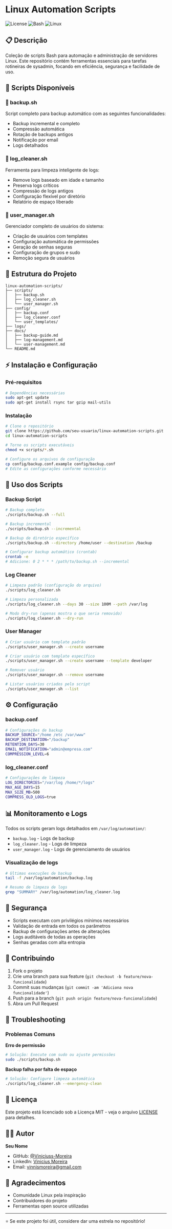 # Linux Automation Scripts

![License](https://img.shields.io/badge/license-MIT-blue.svg)
![Bash](https://img.shields.io/badge/bash-4.0+-green.svg)
![Linux](https://img.shields.io/badge/platform-linux-lightgrey.svg)

## 📋 Descrição

Coleção de scripts Bash para automação e administração de servidores Linux. Este repositório contém ferramentas essenciais para tarefas rotineiras de sysadmin, focando em eficiência, segurança e facilidade de uso.

## 🚀 Scripts Disponíveis

### 🔄 backup.sh
Script completo para backup automático com as seguintes funcionalidades:
- Backup incremental e completo
- Compressão automática
- Rotação de backups antigos
- Notificação por email
- Logs detalhados

### 🧹 log_cleaner.sh
Ferramenta para limpeza inteligente de logs:
- Remove logs baseado em idade e tamanho
- Preserva logs críticos
- Compressão de logs antigos
- Configuração flexível por diretório
- Relatório de espaço liberado

### 👥 user_manager.sh
Gerenciador completo de usuários do sistema:
- Criação de usuários com templates
- Configuração automática de permissões
- Geração de senhas seguras
- Configuração de grupos e sudo
- Remoção segura de usuários

## 📁 Estrutura do Projeto

```
linux-automation-scripts/
├── scripts/
│   ├── backup.sh
│   ├── log_cleaner.sh
│   └── user_manager.sh
├── config/
│   ├── backup.conf
│   ├── log_cleaner.conf
│   └── user_templates/
├── logs/
├── docs/
│   ├── backup-guide.md
│   ├── log-management.md
│   └── user-management.md
└── README.md
```

## ⚡ Instalação e Configuração

### Pré-requisitos
```bash
# Dependências necessárias
sudo apt-get update
sudo apt-get install rsync tar gzip mail-utils
```

### Instalação
```bash
# Clone o repositório
git clone https://github.com/seu-usuario/linux-automation-scripts.git
cd linux-automation-scripts

# Torne os scripts executáveis
chmod +x scripts/*.sh

# Configure os arquivos de configuração
cp config/backup.conf.example config/backup.conf
# Edite as configurações conforme necessário
```

## 🔧 Uso dos Scripts

### Backup Script
```bash
# Backup completo
./scripts/backup.sh --full

# Backup incremental
./scripts/backup.sh --incremental

# Backup de diretório específico
./scripts/backup.sh --directory /home/user --destination /backup

# Configurar backup automático (crontab)
crontab -e
# Adicione: 0 2 * * * /path/to/backup.sh --incremental
```

### Log Cleaner
```bash
# Limpeza padrão (configuração do arquivo)
./scripts/log_cleaner.sh

# Limpeza personalizada
./scripts/log_cleaner.sh --days 30 --size 100M --path /var/log

# Modo dry-run (apenas mostra o que seria removido)
./scripts/log_cleaner.sh --dry-run
```

### User Manager
```bash
# Criar usuário com template padrão
./scripts/user_manager.sh --create username

# Criar usuário com template específico
./scripts/user_manager.sh --create username --template developer

# Remover usuário
./scripts/user_manager.sh --remove username

# Listar usuários criados pelo script
./scripts/user_manager.sh --list
```

## ⚙️ Configuração

### backup.conf
```bash
# Configurações de backup
BACKUP_SOURCE="/home /etc /var/www"
BACKUP_DESTINATION="/backup"
RETENTION_DAYS=30
EMAIL_NOTIFICATION="admin@empresa.com"
COMPRESSION_LEVEL=6
```

### log_cleaner.conf
```bash
# Configurações de limpeza
LOG_DIRECTORIES="/var/log /home/*/logs"
MAX_AGE_DAYS=15
MAX_SIZE_MB=500
COMPRESS_OLD_LOGS=true
```

## 📊 Monitoramento e Logs

Todos os scripts geram logs detalhados em `/var/log/automation/`:
- `backup.log` - Logs de backup
- `log_cleaner.log` - Logs de limpeza
- `user_manager.log` - Logs de gerenciamento de usuários

### Visualização de logs
```bash
# Últimas execuções de backup
tail -f /var/log/automation/backup.log

# Resumo de limpeza de logs
grep "SUMMARY" /var/log/automation/log_cleaner.log
```

## 🔐 Segurança

- Scripts executam com privilégios mínimos necessários
- Validação de entrada em todos os parâmetros
- Backup de configurações antes de alterações
- Logs auditáveis de todas as operações
- Senhas geradas com alta entropia

## 🤝 Contribuindo

1. Fork o projeto
2. Crie uma branch para sua feature (`git checkout -b feature/nova-funcionalidade`)
3. Commit suas mudanças (`git commit -am 'Adiciona nova funcionalidade'`)
4. Push para a branch (`git push origin feature/nova-funcionalidade`)
5. Abra um Pull Request

## 🐛 Troubleshooting

### Problemas Comuns

**Erro de permissão**
```bash
# Solução: Execute com sudo ou ajuste permissões
sudo ./scripts/backup.sh
```

**Backup falha por falta de espaço**
```bash
# Solução: Configure limpeza automática
./scripts/log_cleaner.sh --emergency-clean
```

## 📄 Licença

Este projeto está licenciado sob a Licença MIT - veja o arquivo [LICENSE](LICENSE) para detalhes.

## 👨‍💻 Autor

**Seu Nome**
- GitHub: [@Viniciuss-Moreira](https://github.com/Viniciuss-Moreira)
- LinkedIn: [Vinicius Moreira](https://linkedin.com/in/viniciusmoreira-)
- Email: vinnismoreira@gmail.com

## 🌟 Agradecimentos

- Comunidade Linux pela inspiração
- Contribuidores do projeto
- Ferramentas open source utilizadas

---

⭐ Se este projeto foi útil, considere dar uma estrela no repositório!
